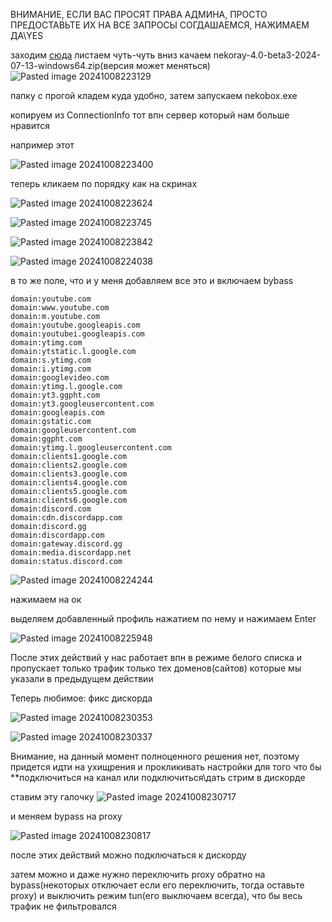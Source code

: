 ВНИМАНИЕ, ЕСЛИ ВАС ПРОСЯТ ПРАВА АДМИНА, ПРОСТО ПРЕДОСТАВЬТЕ ИХ НА ВСЕ ЗАПРОСЫ СОГДАШАЕМСЯ, НАЖИМАЕМ ДА\YES 

заходим [сюда](https://github.com/Matsuridayo/nekoray/releases)
листаем чуть-чуть вниз
качаем nekoray-4.0-beta3-2024-07-13-windows64.zip(версия может меняться)
![Pasted image 20241008223129](https://github.com/user-attachments/assets/d22c9419-0493-4c74-836d-88f03bdd6282)

папку с прогой кладем куда удобно, затем запускаем nekobox.exe

копируем из ConnectionInfo тот впн сервер который нам больше нравится

например этот

![Pasted image 20241008223400](https://github.com/user-attachments/assets/a66e655d-ab1d-4c79-8d68-3d37595dad70)

теперь кликаем по порядку как на скринах

![Pasted image 20241008223624](https://github.com/user-attachments/assets/b49e0a8e-ea67-4feb-b6ae-38cbd5f950d6)


![Pasted image 20241008223745](https://github.com/user-attachments/assets/c76f9fd2-d596-4de7-8f7e-e06f7231d065)



![Pasted image 20241008223842](https://github.com/user-attachments/assets/e7d89a3d-f798-41f1-8713-56ad70cec429)

![Pasted image 20241008224038](https://github.com/user-attachments/assets/8b599078-6423-4660-9868-976fae5c7c37)

в то же поле, что и у меня добавляем все это и включаем bybass

```
domain:youtube.com
domain:www.youtube.com
domain:m.youtube.com
domain:youtube.googleapis.com
domain:youtubei.googleapis.com
domain:ytimg.com
domain:ytstatic.l.google.com
domain:s.ytimg.com
domain:i.ytimg.com
domain:googlevideo.com
domain:ytimg.l.google.com
domain:yt3.ggpht.com
domain:yt3.googleusercontent.com
domain:googleapis.com
domain:gstatic.com
domain:googleusercontent.com
domain:ggpht.com
domain:ytimg.l.googleusercontent.com
domain:clients1.google.com
domain:clients2.google.com
domain:clients3.google.com
domain:clients4.google.com
domain:clients5.google.com
domain:clients6.google.com
domain:discord.com
domain:cdn.discordapp.com
domain:discord.gg
domain:discordapp.com
domain:gateway.discord.gg
domain:media.discordapp.net
domain:status.discord.com

```

![Pasted image 20241008224244](https://github.com/user-attachments/assets/4961ea35-bceb-451b-bf14-1a964be4cf24)


нажимаем на ок

выделяем добавленный профиль нажатием по нему и нажимаем Enter

![Pasted image 20241008225948](https://github.com/user-attachments/assets/fc285fe4-7c37-4439-b3ab-48daaacdc128)


После этих действий у нас работает впн в режиме белого списка и пропускает только трафик только тех доменов(сайтов) которые мы указали в предыдущем действии

Теперь любимое: фикс дискорда

![Pasted image 20241008230353](https://github.com/user-attachments/assets/2d026243-a4fc-4d6d-9204-c2f722bcef33)


![Pasted image 20241008230337](https://github.com/user-attachments/assets/018f2b72-0cd3-4baf-b1b2-f5bda5164790)


Внимание, на данный момент полноценного решения нет, поэтому придется идти на ухищрения и прокликивать настройки для того что бы **подключиться на канал или подключиться\дать стрим в дискорде

ставим эту галочку
![Pasted image 20241008230717](https://github.com/user-attachments/assets/6abba42a-bcdb-4bcc-8dbf-6558b226ce5c)

и меняем bypass на proxy

![Pasted image 20241008230817](https://github.com/user-attachments/assets/38760fae-6404-4ef9-a273-0bf2bd7e5e65)

после этих действий можно подключаться к дискорду 

затем можно и даже нужно переключить proxy обратно на bypass(некоторых отключает если его переключить, тогда оставьте proxy) и выключить режим tun(его выключаем всегда), что бы весь трафик не фильтровался 
